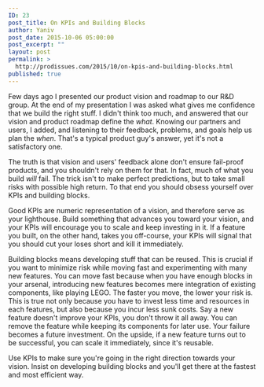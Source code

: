 ```yaml
---
ID: 23
post_title: On KPIs and Building Blocks
author: Yaniv
post_date: 2015-10-06 05:00:00
post_excerpt: ""
layout: post
permalink: >
  http://prodissues.com/2015/10/on-kpis-and-building-blocks.html
published: true
---
```

Few days ago I presented our product vision and roadmap to our R&amp;D group. At the end of my presentation I was asked what gives me confidence that we build the right stuff. I didn't think too much, and answered that our vision and product roadmap define the <i>what</i>. Knowing our partners and users, I added, and listening to their feedback, problems, and goals help us plan the <i>when</i>. That's a typical product guy's answer, yet it's not a satisfactory one.

<!--more-->

The truth is that vision and users' feedback alone don't ensure fail-proof products, and you shouldn't rely on them for that. In fact, much of what you build <i>will</i> fail. The trick isn't to make perfect predictions, but to take small risks with possible high return. To that end you should obsess yourself over KPIs and building blocks.

Good KPIs are numeric representation of a vision, and therefore serve as your lighthouse. Build something that advances you toward your vision, and your KPIs will encourage you to scale and keep investing in it. If a feature you built, on the other hand, takes you off-course, your KPIs will signal that you should cut your loses short and kill it immediately.

Building blocks means developing stuff that can be reused. This is crucial if you want to minimize risk while moving fast and experimenting with many new features. You can move fast because when you have enough blocks in your arsenal, introducing new features becomes mere integration of existing components, like playing LEGO. The faster you move, the lower your risk is. This is true not only because you have to invest less time and resources in each features, but also because you incur less sunk costs. Say a new feature doesn't improve your KPIs, you don't throw it all away. You can remove the feature while keeping its components for later use. Your failure becomes a future investment. On the upside, if a new feature turns out to be successful, you can scale it immediately, since it's reusable.

Use KPIs to make sure you're going in the right direction towards your vision. Insist on developing building blocks and you'll get there at the fastest and most efficient way.
